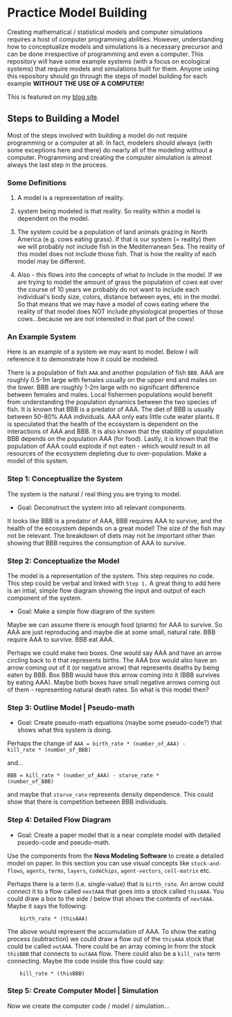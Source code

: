# Practice Model Building

Creating mathematical / statistical models and computer simulations requires a host of computer programming abilities. However, understanding how to conceptualize models and simulations is a necessary precursor and can be done irrespective of programming and even a computer. This repository will have some example systems (with a focus on ecological systems) that require models and simulations built for them. Anyone using this repository should go through the steps of model building for each example <strong>WITHOUT THE USE OF A COMPUTER!</strong>

This is featured on my [blog site](http://thru-echoes.github.io/learning-to-model/). 

## Steps to Building a Model

Most of the steps involved with building a model do not require programming or a computer at all. In fact, modelers should always (with some exceptions here and there) do nearly all of the modeling without a computer. Programming and creating the computer simulation is almost always the last step in the process.

### Some Definitions

1. A model is a representation of reality.

2. system being modeled is that reality. So reality within a model is dependent on the model.

3. The system could be a population of land animals grazing in North America (e.g. cows eating grass). If that is our system (= reality) then we will probably not include fish in the Mediterranean Sea. The reality of this model does not include those fish. That is how the reality of each model may be different.

4. Also - this flows into the concepts of what to include in the model. If we are trying to model the amount of grass the population of cows eat over the course of 10 years we probably do not want to include each individual's body size, colors, distance between eyes, etc in the model. So that means that we may have a model of cows eating where the reality of that model does NOT include physiological properties of those cows...because we are not interested in that part of the cows!     

### An Example System

Here is an example of a system we may want to model. Below I will reference it to demonstrate how it could be modeled.

There is a population of fish <code>AAA</code> and another population of fish <code>BBB</code>. AAA are roughly 0.5-1m large with females usually on the upper end and males on the lower. BBB are roughly 1-2m large with no significant difference between females and males. Local fishermen populations would benefit from understanding the population dynamics between the two species of fish. It is known that BBB is a predator of AAA. The diet of BBB is usually between 50-80% AAA individuals. AAA only eats little cute water plants. It is speculated that the health of the ecosystem is dependent on the interactions of AAA and BBB. It is also known that the stability of population BBB depends on the population AAA (for food). Lastly, it is known that the population of AAA could explode if not eaten - which would result in all resources of the ecosystem depleting due to over-population. Make a model of this system.     

### Step 1: Conceptualize the System

The system is the natural / real thing you are trying to model.

* Goal: Deconstruct the system into all relevant components.

It looks like BBB is a predator of AAA, BBB requires AAA to survive, and the health of the ecosystem depends on a great model! The size of the fish may not be relevant. The breakdown of diets may not be important other than showing that BBB requires the consumption of AAA to survive.    

### Step 2: Conceptualize the Model

The model is a representation of the system. This step requires no code. This step could be verbal and linked with <code>Step 1.</code> A great thing to add here is an intial, simple flow diagram showing the input and output of each component of the system.

* Goal: Make a simple flow diagram of the system

Maybe we can assume there is enough food (plants) for AAA to survive. So AAA are just reproducing and maybe die at some small, natural rate. BBB require AAA to survive. BBB eat AAA.

Perhaps we could make two boxes. One would say AAA and have an arrow circling back to it that represents births. The AAA box would also have an arrow coming out of it (or negative arrow) that represents deaths by being eaten by BBB. Box BBB would have this arrow coming into it (BBB survives by eating AAA). Maybe both boxes have small negative arrows coming out of them - representing natural death rates. So what is this model then?  

### Step 3: Outline Model | Pseudo-math

* Goal: Create pseudo-math equations (maybe some pseudo-code?) that shows what this system is doing.

Perhaps the change of <code>AAA = birth_rate * (number_of_AAA) - kill_rate * (number_of_BBB)</code>

and...

<code>BBB = kill_rate * (number_of_AAA) - starve_rate * (number_of_BBB)</code>

and maybe that <code>starve_rate</code> represents density dependence. This could show that there is competition between BBB individuals.  

### Step 4: Detailed Flow Diagram

* Goal: Create a paper model that is a near complete model with detailed psuedo-code and pseudo-math.

Use the components from the <strong>Nova Modeling Software</strong> to create a detailed model on paper. In this section you can use visual concepts like <code>stock-and-flows</code>, <code>agents</code>, <code>terms</code>, <code>layers</code>, <code>CodeChips</code>, <code>agent-vectors</code>, <code>cell-matrix</code> etc.

Perhaps there is a term (i.e. single-value) that is <code>birth_rate</code>. An arrow could connect it to a flow called <code>nextAAA</code> that goes into a stock called <code>thisAAA</code>. You could draw a box to the side / below that shows the contents of <code>nextAAA</code>. Maybe it says the following:

```
    birth_rate * (thisAAA)
```     

The above would represent the accumulation of AAA. To show the eating process (subtraction) we could draw a flow out of the <code>thisAAA</code> stock that could be called <code>outAAA</code>. There could be an array coming in from the stock <code>thisBBB</code> that connects to <code>outAAA</code> flow. There could also be a <code>kill_rate</code> term connecting. Maybe the code inside this flow could say:

```
    kill_rate * (thisBBB)
```

### Step 5: Create Computer Model | Simulation

Now we create the computer code / model / simulation...
